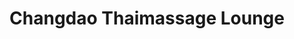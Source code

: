 ---
title: "Changdao Thaimassage Lounge"
url: /ludwigshafen-am-rhein/changdao-thaimassage-lounge/
shop: Massage
---